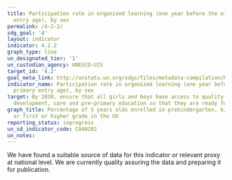 ```yaml
---
title: Participation rate in organized learning (one year before the official primary
  entry age), by sex
permalink: /4-2-2/
sdg_goal: '4'
layout: indicator
indicator: 4.2.2
graph_type: line
un_designated_tier: '1'
un_custodian_agency: UNESCO-UIS
target_id: '4.2'
goal_meta_link: http://unstats.un.org/sdgs/files/metadata-compilation/Metadata-Goal-4.pdf
indicator_name: Participation rate in organized learning (one year before the official
  primary entry age), by sex
target: By 2030, ensure that all girls and boys have access to quality early childhood
  development, care and pre-primary education so that they are ready for primary education
graph_title: Percentage of 5 years olds enrolled in prekindergarten, kindergarten,
  or first or higher grade in the US
reporting_status: inprogress
un_sd_indicator_code: C040202
un_notes:
---
```


We have found a suitable source of data for this indicator or relevant proxy at national level. We are currently quality assuring the data and preparing it for publication.

